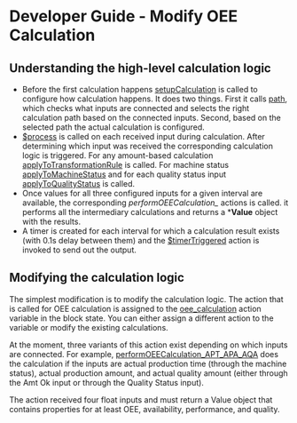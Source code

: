 # Developer Guide - Modify OEE Calculation

## Understanding the high-level calculation logic

* Before the first calculation happens [setupCalculation](https://github.com/Cumulocity-IoT/oee-block/blob/d150b0fa5eb201a93dd6f29e117840eac1cf37d6/src/blocks/oee/oee.mon#L124) is called to configure how calculation happens. It does two things. First it calls [path](https://github.com/Cumulocity-IoT/oee-block/blob/d150b0fa5eb201a93dd6f29e117840eac1cf37d6/src/blocks/oee/oee.mon#L103), which checks what inputs are connected and selects the right calculation path based on the connected inputs. Second, based on the selected path the actual calculation is configured.
* [$process](https://github.com/Cumulocity-IoT/oee-block/blob/d150b0fa5eb201a93dd6f29e117840eac1cf37d6/src/blocks/oee/oee.mon#L445) is called on each received input during calculation. After determining which input was received the corresponding calculation logic is triggered. For any amount-based calculation [applyToTransformationRule](https://github.com/Cumulocity-IoT/oee-block/blob/d150b0fa5eb201a93dd6f29e117840eac1cf37d6/src/blocks/oee/oee.mon#L229) is called. For machine status [applyToMachineStatus](https://github.com/Cumulocity-IoT/oee-block/blob/d150b0fa5eb201a93dd6f29e117840eac1cf37d6/src/blocks/oee/oee.mon#L173) and for each quality status input [applyToQualityStatus](https://github.com/Cumulocity-IoT/oee-block/blob/d150b0fa5eb201a93dd6f29e117840eac1cf37d6/src/blocks/oee/oee.mon#L204) is called.
* Once values for all three configured inputs for a given interval are available, the corresponding *performOEECalculation_* actions is called. it performs all the intermediary calculations and returns a ***Value** object with the results.
* A timer is created for each interval for which a calculation result exists (with 0.1s delay between them) and the [$timerTriggered](https://github.com/Cumulocity-IoT/oee-block/blob/d150b0fa5eb201a93dd6f29e117840eac1cf37d6/src/blocks/oee/oee.mon#L515) action is invoked to send out the output.

## Modifying the calculation logic
The simplest modification is to modify the calculation logic. The action that is called for OEE calculation is assigned to the [oee_calculation](https://github.com/Cumulocity-IoT/oee-block/blob/d150b0fa5eb201a93dd6f29e117840eac1cf37d6/src/blocks/oee/oee.mon#L44C54-L44C69) action variable in the block state. You can either assign a different action to the variable or modify the existing calculations. 

At the moment, three variants of this action exist depending on which inputs are connected. For example, [performOEECalculation_APT_APA_AQA](https://github.com/Cumulocity-IoT/oee-block/blob/d150b0fa5eb201a93dd6f29e117840eac1cf37d6/src/blocks/oee/oee.mon#L293) does the calculation if the inputs are actual production time (through the machine status), actual production amount, and actual quality amount (either through the Amt Ok input or through the Quality Status input). 

The action received four float inputs and must return a Value object that contains properties for at least OEE, availability, performance, and quality.


